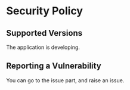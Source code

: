 # Security Policy

## Supported Versions

The application is developing.

## Reporting a Vulnerability

You can go to the issue part, and raise an issue.

